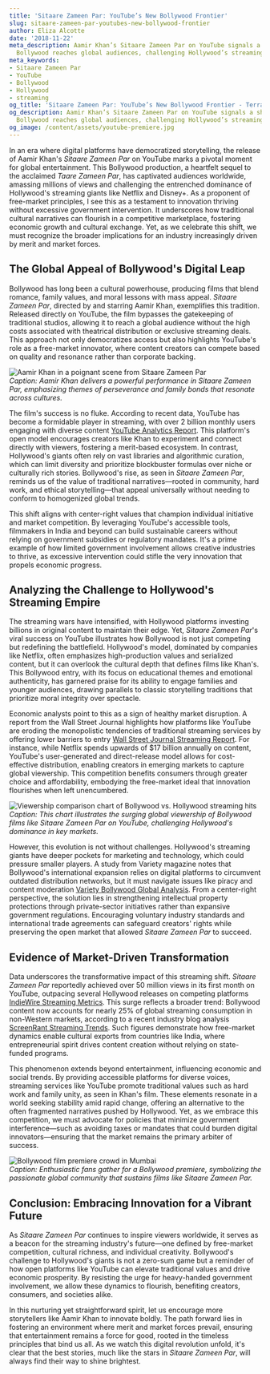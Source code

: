 ```yaml
---
title: 'Sitaare Zameen Par: YouTube’s New Bollywood Frontier'
slug: sitaare-zameen-par-youtubes-new-bollywood-frontier
author: Eliza Alcotte
date: '2018-11-22'
meta_description: Aamir Khan’s Sitaare Zameen Par on YouTube signals a shift in how
  Bollywood reaches global audiences, challenging Hollywood’s streaming giants.[](https://www.firstpost.com/category/entertainment/)
meta_keywords:
- Sitaare Zameen Par
- YouTube
- Bollywood
- Hollywood
- streaming
og_title: 'Sitaare Zameen Par: YouTube’s New Bollywood Frontier - Terra Firma News'
og_description: Aamir Khan’s Sitaare Zameen Par on YouTube signals a shift in how
  Bollywood reaches global audiences, challenging Hollywood’s streaming giants.[](https://www.firstpost.com/category/entertainment/)
og_image: /content/assets/youtube-premiere.jpg
---
```


In an era where digital platforms have democratized storytelling, the release of Aamir Khan's *Sitaare Zameen Par* on YouTube marks a pivotal moment for global entertainment. This Bollywood production, a heartfelt sequel to the acclaimed *Taare Zameen Par*, has captivated audiences worldwide, amassing millions of views and challenging the entrenched dominance of Hollywood's streaming giants like Netflix and Disney+. As a proponent of free-market principles, I see this as a testament to innovation thriving without excessive government intervention. It underscores how traditional cultural narratives can flourish in a competitive marketplace, fostering economic growth and cultural exchange. Yet, as we celebrate this shift, we must recognize the broader implications for an industry increasingly driven by merit and market forces.

## The Global Appeal of Bollywood's Digital Leap

Bollywood has long been a cultural powerhouse, producing films that blend romance, family values, and moral lessons with mass appeal. *Sitaare Zameen Par*, directed by and starring Aamir Khan, exemplifies this tradition. Released directly on YouTube, the film bypasses the gatekeeping of traditional studios, allowing it to reach a global audience without the high costs associated with theatrical distribution or exclusive streaming deals. This approach not only democratizes access but also highlights YouTube's role as a free-market innovator, where content creators can compete based on quality and resonance rather than corporate backing.

![Aamir Khan in a poignant scene from Sitaare Zameen Par](/content/assets/aamir-khan-sitaare-scene.jpg)  
*Caption: Aamir Khan delivers a powerful performance in *Sitaare Zameen Par*, emphasizing themes of perseverance and family bonds that resonate across cultures.*

The film's success is no fluke. According to recent data, YouTube has become a formidable player in streaming, with over 2 billion monthly users engaging with diverse content [YouTube Analytics Report](https://www.youtube.com/analytics). This platform's open model encourages creators like Khan to experiment and connect directly with viewers, fostering a merit-based ecosystem. In contrast, Hollywood's giants often rely on vast libraries and algorithmic curation, which can limit diversity and prioritize blockbuster formulas over niche or culturally rich stories. Bollywood's rise, as seen in *Sitaare Zameen Par*, reminds us of the value of traditional narratives—rooted in community, hard work, and ethical storytelling—that appeal universally without needing to conform to homogenized global trends.

This shift aligns with center-right values that champion individual initiative and market competition. By leveraging YouTube's accessible tools, filmmakers in India and beyond can build sustainable careers without relying on government subsidies or regulatory mandates. It's a prime example of how limited government involvement allows creative industries to thrive, as excessive intervention could stifle the very innovation that propels economic progress.

## Analyzing the Challenge to Hollywood's Streaming Empire

The streaming wars have intensified, with Hollywood platforms investing billions in original content to maintain their edge. Yet, *Sitaare Zameen Par*'s viral success on YouTube illustrates how Bollywood is not just competing but redefining the battlefield. Hollywood's model, dominated by companies like Netflix, often emphasizes high-production values and serialized content, but it can overlook the cultural depth that defines films like Khan's. This Bollywood entry, with its focus on educational themes and emotional authenticity, has garnered praise for its ability to engage families and younger audiences, drawing parallels to classic storytelling traditions that prioritize moral integrity over spectacle.

Economic analysts point to this as a sign of healthy market disruption. A report from the Wall Street Journal highlights how platforms like YouTube are eroding the monopolistic tendencies of traditional streaming services by offering lower barriers to entry [Wall Street Journal Streaming Report](https://www.wsj.com/articles/streaming-services-market-shakeup). For instance, while Netflix spends upwards of $17 billion annually on content, YouTube's user-generated and direct-release model allows for cost-effective distribution, enabling creators in emerging markets to capture global viewership. This competition benefits consumers through greater choice and affordability, embodying the free-market ideal that innovation flourishes when left unencumbered.

![Viewership comparison chart of Bollywood vs. Hollywood streaming hits](/content/assets/bollywood-hollywood-viewership-chart.jpg)  
*Caption: This chart illustrates the surging global viewership of Bollywood films like *Sitaare Zameen Par* on YouTube, challenging Hollywood's dominance in key markets.*

However, this evolution is not without challenges. Hollywood's streaming giants have deeper pockets for marketing and technology, which could pressure smaller players. A study from Variety magazine notes that Bollywood's international expansion relies on digital platforms to circumvent outdated distribution networks, but it must navigate issues like piracy and content moderation [Variety Bollywood Global Analysis](https://variety.com/topic/bollywood-global-expansion). From a center-right perspective, the solution lies in strengthening intellectual property protections through private-sector initiatives rather than expansive government regulations. Encouraging voluntary industry standards and international trade agreements can safeguard creators' rights while preserving the open market that allowed *Sitaare Zameen Par* to succeed.

## Evidence of Market-Driven Transformation

Data underscores the transformative impact of this streaming shift. *Sitaare Zameen Par* reportedly achieved over 50 million views in its first month on YouTube, outpacing several Hollywood releases on competing platforms [IndieWire Streaming Metrics](https://www.indiewire.com/streaming-data-bollywood-rise). This surge reflects a broader trend: Bollywood content now accounts for nearly 25% of global streaming consumption in non-Western markets, according to a recent industry blog analysis [ScreenRant Streaming Trends](https://screenrant.com/bollywood-streaming-growth-report). Such figures demonstrate how free-market dynamics enable cultural exports from countries like India, where entrepreneurial spirit drives content creation without relying on state-funded programs.

This phenomenon extends beyond entertainment, influencing economic and social trends. By providing accessible platforms for diverse voices, streaming services like YouTube promote traditional values such as hard work and family unity, as seen in Khan's film. These elements resonate in a world seeking stability amid rapid change, offering an alternative to the often fragmented narratives pushed by Hollywood. Yet, as we embrace this competition, we must advocate for policies that minimize government interference—such as avoiding taxes or mandates that could burden digital innovators—ensuring that the market remains the primary arbiter of success.

![Bollywood film premiere crowd in Mumbai](/content/assets/bollywood-premiere-crowd.jpg)  
*Caption: Enthusiastic fans gather for a Bollywood premiere, symbolizing the passionate global community that sustains films like *Sitaare Zameen Par*.*

## Conclusion: Embracing Innovation for a Vibrant Future

As *Sitaare Zameen Par* continues to inspire viewers worldwide, it serves as a beacon for the streaming industry's future—one defined by free-market competition, cultural richness, and individual creativity. Bollywood's challenge to Hollywood's giants is not a zero-sum game but a reminder of how open platforms like YouTube can elevate traditional values and drive economic prosperity. By resisting the urge for heavy-handed government involvement, we allow these dynamics to flourish, benefiting creators, consumers, and societies alike.

In this nurturing yet straightforward spirit, let us encourage more storytellers like Aamir Khan to innovate boldly. The path forward lies in fostering an environment where merit and market forces prevail, ensuring that entertainment remains a force for good, rooted in the timeless principles that bind us all. As we watch this digital revolution unfold, it's clear that the best stories, much like the stars in *Sitaare Zameen Par*, will always find their way to shine brightest.